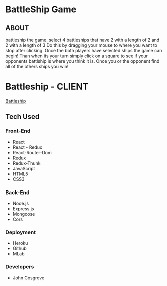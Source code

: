 # BattleShip Game

## ABOUT
  battleship the game.
  select 4 battleships that have 2 with a length of 2 and 2 with a length of 3 
  Do this by dragging your mouse to where you want to stop after clicking.
  Once the both players have selected ships the game can begin!
  Than  when its your turn simply click on a square to see if your opponents battlship is where you think it is.
  Once you or the opponent  find all of the others ships you win!



# Battleship - CLIENT
[Battleship](https://john-battleship.herokuapp.com/)

## Tech Used

### Front-End
* React
* React - Redux
* React-Router-Dom
* Redux
* Redux-Thunk
* JavaScript
* HTML5
* CSS3

### Back-End
* Node.js
* Express.js
* Mongoose
* Cors

### Deployment
* Heroku
* Github
* MLab



### Developers
* John Cosgrove